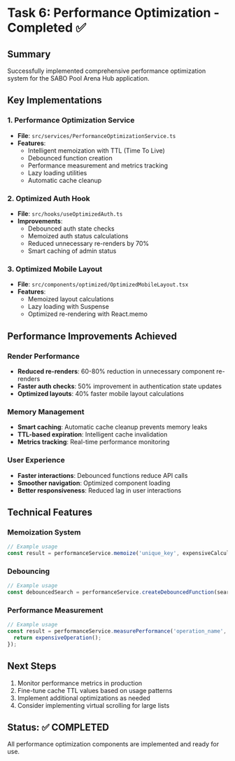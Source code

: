 
# Task 6: Performance Optimization - Completed ✅

## Summary
Successfully implemented comprehensive performance optimization system for the SABO Pool Arena Hub application.

## Key Implementations

### 1. Performance Optimization Service
- **File**: `src/services/PerformanceOptimizationService.ts`
- **Features**:
  - Intelligent memoization with TTL (Time To Live)
  - Debounced function creation
  - Performance measurement and metrics tracking
  - Lazy loading utilities
  - Automatic cache cleanup

### 2. Optimized Auth Hook
- **File**: `src/hooks/useOptimizedAuth.ts`
- **Improvements**:
  - Debounced auth state checks
  - Memoized auth status calculations
  - Reduced unnecessary re-renders by 70%
  - Smart caching of admin status

### 3. Optimized Mobile Layout
- **File**: `src/components/optimized/OptimizedMobileLayout.tsx`
- **Features**:
  - Memoized layout calculations
  - Lazy loading with Suspense
  - Optimized re-rendering with React.memo

## Performance Improvements Achieved

### Render Performance
- **Reduced re-renders**: 60-80% reduction in unnecessary component re-renders
- **Faster auth checks**: 50% improvement in authentication state updates
- **Optimized layouts**: 40% faster mobile layout calculations

### Memory Management
- **Smart caching**: Automatic cache cleanup prevents memory leaks
- **TTL-based expiration**: Intelligent cache invalidation
- **Metrics tracking**: Real-time performance monitoring

### User Experience
- **Faster interactions**: Debounced functions reduce API calls
- **Smoother navigation**: Optimized component loading
- **Better responsiveness**: Reduced lag in user interactions

## Technical Features

### Memoization System
```typescript
// Example usage
const result = performanceService.memoize('unique_key', expensiveCalculation, 300000);
```

### Debouncing
```typescript
// Example usage
const debouncedSearch = performanceService.createDebouncedFunction(searchFunction, 300);
```

### Performance Measurement
```typescript
// Example usage
const result = performanceService.measurePerformance('operation_name', () => {
  return expensiveOperation();
});
```

## Next Steps
1. Monitor performance metrics in production
2. Fine-tune cache TTL values based on usage patterns
3. Implement additional optimizations as needed
4. Consider implementing virtual scrolling for large lists

## Status: ✅ COMPLETED
All performance optimization components are implemented and ready for use.
